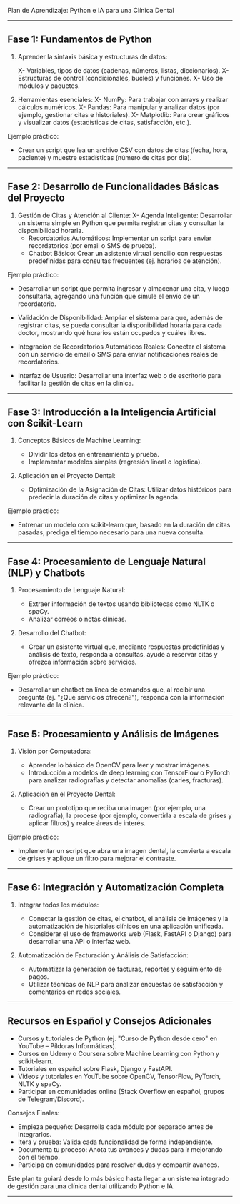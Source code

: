 Plan de Aprendizaje: Python e IA para una Clínica Dental

---

## Fase 1: Fundamentos de Python

1. Aprender la sintaxis básica y estructuras de datos:

   X- Variables, tipos de datos (cadenas, números, listas, diccionarios).
   X- Estructuras de control (condicionales, bucles) y funciones.
   X- Uso de módulos y paquetes.

2. Herramientas esenciales:
   X- NumPy: Para trabajar con arrays y realizar cálculos numéricos.
   X- Pandas: Para manipular y analizar datos (por ejemplo, gestionar citas e historiales).
   X- Matplotlib: Para crear gráficos y visualizar datos (estadísticas de citas, satisfacción, etc.).

Ejemplo práctico:

- Crear un script que lea un archivo CSV con datos de citas (fecha, hora, paciente) y muestre estadísticas (número de citas por día).

---

## Fase 2: Desarrollo de Funcionalidades Básicas del Proyecto

1. Gestión de Citas y Atención al Cliente:
   X- Agenda Inteligente: Desarrollar un sistema simple en Python que permita registrar citas y consultar la disponibilidad horaria.
   - Recordatorios Automáticos: Implementar un script para enviar recordatorios (por email o SMS de prueba).
   - Chatbot Básico: Crear un asistente virtual sencillo con respuestas predefinidas para consultas frecuentes (ej. horarios de atención).

Ejemplo práctico:

- Desarrollar un script que permita ingresar y almacenar una cita, y luego consultarla, agregando una función que simule el envío de un recordatorio.

- Validación de Disponibilidad:
  Ampliar el sistema para que, además de registrar citas, se pueda consultar la disponibilidad horaria para cada doctor, mostrando qué horarios están ocupados y cuáles libres.

- Integración de Recordatorios Automáticos Reales:
  Conectar el sistema con un servicio de email o SMS para enviar notificaciones reales de recordatorios.

- Interfaz de Usuario:
  Desarrollar una interfaz web o de escritorio para facilitar la gestión de citas en la clínica.

---

## Fase 3: Introducción a la Inteligencia Artificial con Scikit-Learn

1. Conceptos Básicos de Machine Learning:

   - Dividir los datos en entrenamiento y prueba.
   - Implementar modelos simples (regresión lineal o logística).

2. Aplicación en el Proyecto Dental:
   - Optimización de la Asignación de Citas: Utilizar datos históricos para predecir la duración de citas y optimizar la agenda.

Ejemplo práctico:

- Entrenar un modelo con scikit-learn que, basado en la duración de citas pasadas, prediga el tiempo necesario para una nueva consulta.

---

## Fase 4: Procesamiento de Lenguaje Natural (NLP) y Chatbots

1. Procesamiento de Lenguaje Natural:

   - Extraer información de textos usando bibliotecas como NLTK o spaCy.
   - Analizar correos o notas clínicas.

2. Desarrollo del Chatbot:
   - Crear un asistente virtual que, mediante respuestas predefinidas y análisis de texto, responda a consultas, ayude a reservar citas y ofrezca información sobre servicios.

Ejemplo práctico:

- Desarrollar un chatbot en línea de comandos que, al recibir una pregunta (ej. "¿Qué servicios ofrecen?"), responda con la información relevante de la clínica.

---

## Fase 5: Procesamiento y Análisis de Imágenes

1. Visión por Computadora:

   - Aprender lo básico de OpenCV para leer y mostrar imágenes.
   - Introducción a modelos de deep learning con TensorFlow o PyTorch para analizar radiografías y detectar anomalías (caries, fracturas).

2. Aplicación en el Proyecto Dental:
   - Crear un prototipo que reciba una imagen (por ejemplo, una radiografía), la procese (por ejemplo, convertirla a escala de grises y aplicar filtros) y realce áreas de interés.

Ejemplo práctico:

- Implementar un script que abra una imagen dental, la convierta a escala de grises y aplique un filtro para mejorar el contraste.

---

## Fase 6: Integración y Automatización Completa

1. Integrar todos los módulos:

   - Conectar la gestión de citas, el chatbot, el análisis de imágenes y la automatización de historiales clínicos en una aplicación unificada.
   - Considerar el uso de frameworks web (Flask, FastAPI o Django) para desarrollar una API o interfaz web.

2. Automatización de Facturación y Análisis de Satisfacción:
   - Automatizar la generación de facturas, reportes y seguimiento de pagos.
   - Utilizar técnicas de NLP para analizar encuestas de satisfacción y comentarios en redes sociales.

---

## Recursos en Español y Consejos Adicionales

- Cursos y tutoriales de Python (ej. "Curso de Python desde cero" en YouTube – Píldoras Informáticas).
- Cursos en Udemy o Coursera sobre Machine Learning con Python y scikit-learn.
- Tutoriales en español sobre Flask, Django y FastAPI.
- Videos y tutoriales en YouTube sobre OpenCV, TensorFlow, PyTorch, NLTK y spaCy.
- Participar en comunidades online (Stack Overflow en español, grupos de Telegram/Discord).

Consejos Finales:

- Empieza pequeño: Desarrolla cada módulo por separado antes de integrarlos.
- Itera y prueba: Valida cada funcionalidad de forma independiente.
- Documenta tu proceso: Anota tus avances y dudas para ir mejorando con el tiempo.
- Participa en comunidades para resolver dudas y compartir avances.

Este plan te guiará desde lo más básico hasta llegar a un sistema integrado de gestión para una clínica dental utilizando Python e IA.

---

